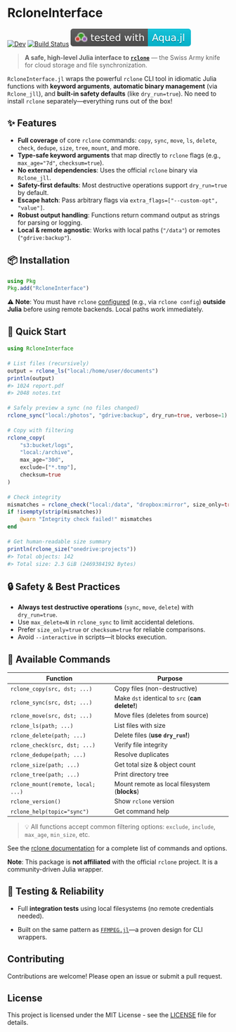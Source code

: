 # RcloneInterface

[![Dev](https://img.shields.io/badge/docs-dev-blue.svg)](https://imohag9.github.io/RcloneInterface.jl/dev/)
[![Build Status](https://github.com/imohag9/RcloneInterface.jl/actions/workflows/CI.yml/badge.svg?branch=main)](https://github.com/imohag9/RcloneInterface.jl/actions/workflows/CI.yml?query=branch%3Amain)
[![Aqua](https://raw.githubusercontent.com/JuliaTesting/Aqua.jl/master/badge.svg)](https://github.com/JuliaTesting/Aqua.jl)

> **A safe, high-level Julia interface to [`rclone`](https://rclone.org)** — the Swiss Army knife for cloud storage and file synchronization.

`RcloneInterface.jl` wraps the powerful `rclone` CLI tool in idiomatic Julia functions with **keyword arguments**, **automatic binary management** (via `Rclone_jll`), and **built-in safety defaults** (like `dry_run=true`). No need to install `rclone` separately—everything runs out of the box!



## ✨ Features

- **Full coverage** of core `rclone` commands: `copy`, `sync`, `move`, `ls`, `delete`, `check`, `dedupe`, `size`, `tree`, `mount`, and more.
- **Type-safe keyword arguments** that map directly to `rclone` flags (e.g., `max_age="7d"`, `checksum=true`).
- **No external dependencies**: Uses the official `rclone` binary via `Rclone_jll`.
- **Safety-first defaults**: Most destructive operations support `dry_run=true` by default.
- **Escape hatch**: Pass arbitrary flags via `extra_flags=["--custom-opt", "value"]`.
- **Robust output handling**: Functions return command output as strings for parsing or logging.
- **Local & remote agnostic**: Works with local paths (`"/data"`) or remotes (`"gdrive:backup"`).



## 📦 Installation

```julia
using Pkg
Pkg.add("RcloneInterface")
```

 ⚠️ **Note**: You must have `rclone` [configured](https://rclone.org/docs/#config-file) (e.g., via `rclone config`) **outside Julia** before using remote backends. Local paths work immediately.



## 🚀 Quick Start

```julia
using RcloneInterface

# List files (recursively)
output = rclone_ls("local:/home/user/documents")
println(output)
#> 1024 report.pdf
#> 2048 notes.txt

# Safely preview a sync (no files changed)
rclone_sync("local:/photos", "gdrive:backup", dry_run=true, verbose=1)

# Copy with filtering
rclone_copy(
    "s3:bucket/logs",
    "local:/archive",
    max_age="30d",
    exclude=["*.tmp"],
    checksum=true
)

# Check integrity
mismatches = rclone_check("local:/data", "dropbox:mirror", size_only=true)
if !isempty(strip(mismatches))
    @warn "Integrity check failed!" mismatches
end

# Get human-readable size summary
println(rclone_size("onedrive:projects"))
#> Total objects: 142
#> Total size: 2.3 GiB (2469384192 Bytes)
```

## 🔒 Safety & Best Practices

- **Always test destructive operations** (`sync`, `move`, `delete`) with `dry_run=true`.
- Use `max_delete=N` in `rclone_sync` to limit accidental deletions.
- Prefer `size_only=true` or `checksum=true` for reliable comparisons.
- Avoid `--interactive` in scripts—it blocks execution.



## 🧰 Available Commands

| Function | Purpose |
|--------|--------|
| `rclone_copy(src, dst; ...)` | Copy files (non-destructive) |
| `rclone_sync(src, dst; ...)` | Make `dst` identical to `src` (**can delete!**) |
| `rclone_move(src, dst; ...)` | Move files (deletes from source) |
| `rclone_ls(path; ...)` | List files with size |
| `rclone_delete(path; ...)` | Delete files (**use `dry_run`!**) |
| `rclone_check(src, dst; ...)` | Verify file integrity |
| `rclone_dedupe(path; ...)` | Resolve duplicates |
| `rclone_size(path; ...)` | Get total size & object count |
| `rclone_tree(path; ...)` | Print directory tree |
| `rclone_mount(remote, local; ...)` | Mount remote as local filesystem (**blocks**) |
| `rclone_version()` | Show `rclone` version |
| `rclone_help(topic="sync")` | Get command help |

> 💡 All functions accept common filtering options: `exclude`, `include`, `max_age`, `min_size`, etc.


See the [rclone documentation](https://rclone.org/commands/) for a complete list of commands and options.

**Note**: This package is **not affiliated** with the official `rclone` project. It is a community-driven Julia wrapper.


## 🧪 Testing & Reliability

- Full **integration tests** using local filesystems (no remote credentials needed).

- Built on the same pattern as [`FFMPEG.jl`](https://github.com/JuliaIO/FFMPEG.jl)—a proven design for CLI wrappers.




## Contributing

Contributions are welcome! Please open an issue or submit a pull request.

## License

This project is licensed under the MIT License - see the [LICENSE](LICENSE) file for details.